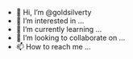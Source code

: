 - 👋 Hi, I’m @goldsilverty
- 👀 I’m interested in ...
- 🌱 I’m currently learning ...
- 💞️ I’m looking to collaborate on ...
- 📫 How to reach me ...

<!---
goldsilverty/goldsilverty is a ✨ special ✨ repository because its `README.md` (this file) appears on your GitHub profile.
You can click the Preview link to take a look at your changes.
--->
